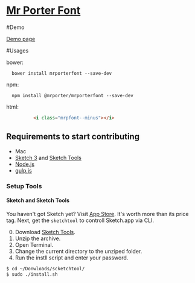 [Mr Porter Font](http://net-a-porter.github.io/mrporterfont/)
===

#Demo

[Demo page](http://net-a-porter.github.io/mrporterfont/)

#Usages

bower:

```
  bower install mrporterfont --save-dev
```

npm:

```
  npm install @mrporter/mrporterfont --save-dev
```

html:

``` html
          <i class="mrpfont--minus"></i>
```

## Requirements to start contributing

- Mac
- [Sketch 3](http://bohemiancoding.com/sketch) and [Sketch Tools](http://bohemiancoding.com/sketch/tool/)
- [Node.js](http://nodejs.org/)
- [gulp.js](http://gulpjs.com/)


### Setup Tools

#### Sketch and Sketch Tools

You haven't got Sketch yet? Visit [App Store](https://itunes.apple.com/jp/app/sketch-3/id852320343?l=en&mt=12). It's worth more than its price tag. Next, get the `sketchtool` to controll Sketch.app via CLI.

0. Download [Sketch Tools](http://sketchtool.bohemiancoding.com/sketchtool-latest.zip).
0. Unzip the archive.
0. Open Terminal.
0. Change the current directory to the unziped folder.
0. Run the instll script and enter your password.

```bash
$ cd ~/Donwloads/scketchtool/
$ sudo ./install.sh
```
